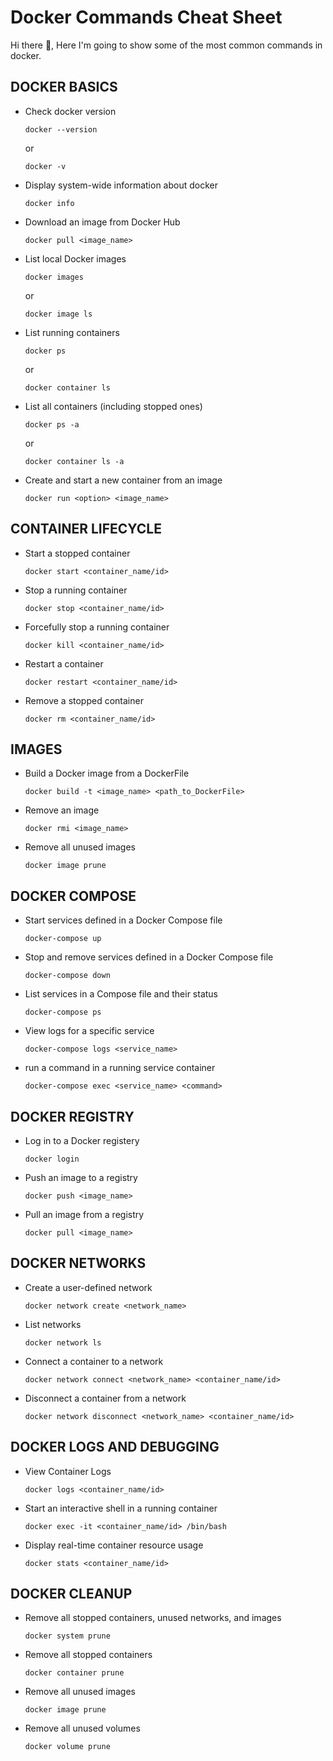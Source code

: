 # Docker Commands Cheat Sheet
Hi there 👋,
Here I'm going to show some of the most common commands in docker.

## DOCKER BASICS


* Check docker version
  ```
  docker --version
  ```
  or 
  ```
  docker -v
  ```

* Display system-wide information about docker
  ```
  docker info
  ```

* Download an image from Docker Hub
  ```
  docker pull <image_name>
  ```
  
* List local Docker images
  ```
  docker images 
  ```
  or
  ```
  docker image ls
  ```
  
* List running containers
  ```
  docker ps
  ```
  or
  ```
  docker container ls
  ```
  
* List all containers (including stopped ones)
  ```
  docker ps -a
  ```
  or
  ```
  docker container ls -a
  ```
  
* Create and start a new container from an image
  ```
  docker run <option> <image_name>
  ```

## CONTAINER LIFECYCLE

* Start a stopped container
  ```
  docker start <container_name/id>
  ```
  
* Stop a running container
  ```
  docker stop <container_name/id>
  ```
  
* Forcefully stop a running container
  ```
  docker kill <container_name/id>
  ```
  
* Restart a container
  ```
  docker restart <container_name/id>
  ```
  
* Remove a stopped container
  ```
  docker rm <container_name/id>
  ```

## IMAGES

* Build a Docker image from a DockerFile
  ```
  docker build -t <image_name> <path_to_DockerFile>
  ```
* Remove an image
  ```
  docker rmi <image_name>
  ```
* Remove all unused images
  ```
  docker image prune
  ```

## DOCKER COMPOSE

* Start services defined in a Docker Compose file
  ```
  docker-compose up
  ```
* Stop and remove services defined in a Docker Compose file
  ```
  docker-compose down
  ```
* List services in a Compose file and their status
  ```
  docker-compose ps
  ```
* View logs for a specific service
  ```
  docker-compose logs <service_name>
  ```
* run a command in a running service container
  ```
  docker-compose exec <service_name> <command>
  ```



## DOCKER REGISTRY

* Log in to a Docker registery
  ```
  docker login
  ```
* Push an image to a registry
  ```
  docker push <image_name>
  ```
* Pull an image from a registry
  ```
  docker pull <image_name>
  ```



## DOCKER NETWORKS

* Create a user-defined network
  ```
  docker network create <network_name>
  ```
* List networks
  ```
  docker network ls
  ```
* Connect a container to a network
  ```
  docker network connect <network_name> <container_name/id>
  ```
* Disconnect a container from a network
  ```
  docker network disconnect <network_name> <container_name/id>
  ```


## DOCKER LOGS AND DEBUGGING

* View Container Logs
  ```
  docker logs <container_name/id>
  ```
* Start an interactive shell in a running container
  ```
  docker exec -it <container_name/id> /bin/bash
  ```
* Display real-time container resource usage
  ```
  docker stats <container_name/id>
  ```


## DOCKER CLEANUP

* Remove all stopped containers, unused networks, and images
  ```
  docker system prune
  ```
* Remove all stopped containers
  ```
  docker container prune
  ```
* Remove all unused images
  ```
  docker image prune
  ```
* Remove all unused volumes
  ```
  docker volume prune
  ```

